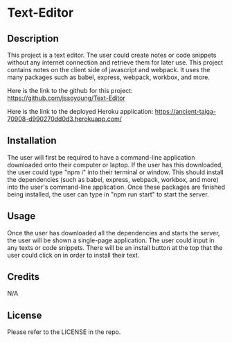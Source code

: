 # Text-Editor

## Description

This project is a text editor. The user could create notes or code snippets without any internet connection and retrieve them for later use. This project contains notes on the client side of javascript and webpack. It uses the many packages such as babel, express, webpack, workbox, and more.

Here is the link to the github for this project: https://github.com/jssoyoung/Text-Editor

Here is the link to the deployed Heroku application: https://ancient-taiga-70908-d990270dd0d3.herokuapp.com/

## Installation

The user will first be required to have a command-line application downloaded onto their computer or laptop. If the user has this downloaded, the user could type "npm i" into their terminal or window. This should install the dependencies (such as babel, express, webpack, workbox, and more) into the user's command-line application. Once these packages are finished being installed, the user can type in "npm run start" to start the server. 

## Usage

Once the user has downloaded all the dependencies and starts the server, the user will be shown a single-page application. The user could input in any texts or code snippets. There will be an install button at the top that the user could click on in order to install their text. 

## Credits

N/A

## License

Please refer to the LICENSE in the repo.